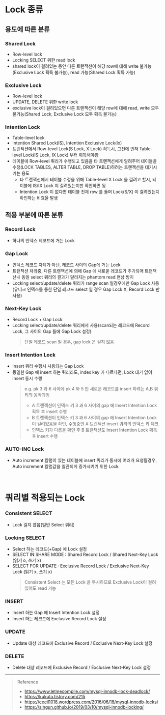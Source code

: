 # Lock 종류
## 용도에 따른 분류
### Shared Lock
* Row-level lock
* Locking SELECT 위한 read lock
* shared lock이 걸려있는 동안 다른 트랜잭션이 해당 row에 대해 write 불가능(Exclusive Lock 획득 불가능), read 가능(Shared Lock 획득 가능)

### Exclusive Lock
* Row-level lock
* UPDATE, DELETE 위한 write lock
* exclusive lock이 걸려있으면 다른 트랜잭션이 해당 row에 대해 read, write 모두 불가능(Shared Lock, Exclusive Lock 모두 획득 불가능)

### Intention Lock
* Table-level lock
* Intention Shared Lock(IS), Intention Exclusive Lock(Ix)
* 트랜잭션에서 Row-level Lock(S Lock, X Lock) 획득시, 그전에 먼저 Table-level Lock(IS Lock, IX Lock) 부터 획득해야함
* 테이블에 Row-level 쿼리가 수행되고 있음을 타 트랜잭션에게 알려주어 테이블을 수정(LOCK TABLES, ALTER TABLE, DROP TABLE)하려는 트랜잭션을 대기시키는 용도
	* 타 트랜잭션에서 테이블 수정을 위해 Table-level X Lock 을 걸려고 할시, 테이블에 IS/IX Lock 이 걸려있는지만 확인하면 됨
	* Intention Lock 이 없다면 테이블 전체 row 를 돌며 Lock(S/X) 이 걸려있는지 확인하는 비효율 발생

## 적용 부분에 따른 분류
### Record Lock
* 하나의 인덱스 레코드에 거는 Lock

### Gap Lock
* 인덱스 레코드 자체가 아닌, 레코드 사이의 Gap에 거는 Lock
* 트랜잭션 처리중, 다른 트랜잭션에 의해 Gap 에 새로운 레코드가 추가되어 트랜잭션내 동일 select 쿼리의 결과가 달라지는 phantom read 현상 방지 
* Locking select/update/delete 쿼리가 range scan 일경우에만 Gap Lock 사용(유니크 인덱스를 통한 단일 레코드 select 일 경우 Gap Lock X, Record Lock 만 사용)

### Next-Key Lock
* Record Lock + Gap Lock
* Locking select/update/delete 쿼리에서 사용(scan되는 레코드에 Record Lock, 그 사이의 Gap 들에 Gap Lock 설정)
	> 단일 레코드 scan 일 경우, gap lock 은 걸지 않음

### Insert Intention Lock
* Insert 쿼리 수행시 사용되는 Gap Lock
* 동일한 Gap 에 insert 하는 쿼리라도, index key 가 다르다면, Lock 대기 없이 insert 동시 수행
	> e.g. pk 3 과 6 사이에 pk 4 와 5 인 새로운 레코드를 insert 하려는 A,B 쿼리의 동작과정
	> * A 트랜잭션이 인덱스 키 3 과 6 사이의 gap 에 Insert Intention Lock 획득 후 insert 수행
	> * B 트랜잭션이 인덱스 키 3 과 6 사이의 gap 에 Insert Intention Lock 이 걸려있음을 확인, 수행중인 A 트랜잭션 insert 쿼리의 인덱스 키 체크
	> * 인덱스 키가 다름을 확인 후 B 트랜잭션도 Insert Intention Lock 획득 후 insert 수행

### AUTO-INC Lock
* Auto increment 칼럼이 있는 테이블에 insert 쿼리가 동시에 여러개 요청될경우, Auto increment 칼럼값을 일관되게 증가시키기 위한 Lock
 
<br>

# 쿼리별 적용되는 Lock
### Consistent SELECT
* Lock 걸지 않음(일반 Select 쿼리)

### Locking SELECT
* Select 하는 레코드(+Gap) 에 Lock 설정 
* SELECT IN SHARE MODE : Shared Record Lock  / Shared Next-Key Lock (읽기 o, 쓰기 x)
* SELECT FOR UPDATE : Exclusive Record Lock / Exclusive Next-Key Lock (읽기 x, 쓰기 x)
	> Consistent Select 는 모든 Lock 을 무시하므로 Exclusive Lock이 걸려있어도 read 가능

### INSERT
* Insert 하는 Gap 에 Insert Intention Lock 설정
* Insert 하는 레코드에 Exclusive Record Lock 설정

### UPDATE
* Update 대상 레코드에 Exclusive Record / Exclusive Next-Key Lock 설정

### DELETE
* Delete 대상 레코드에 Exclusive Record / Exclusive Next-Key Lock 설정

***
> Reference <br>
> * https://www.letmecompile.com/mysql-innodb-lock-deadlock/
> * https://kukuta.tistory.com/215
> * https://cecil1018.wordpress.com/2016/06/18/mysql-innodb-locks/
> * https://singun.github.io/2019/03/10/mysql-innodb-locking/